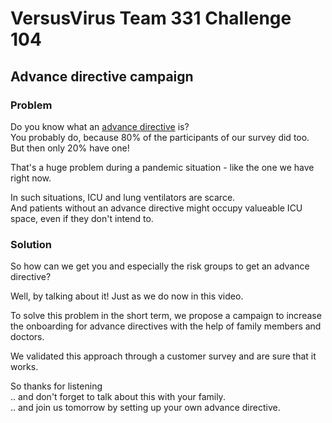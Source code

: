 # VersusVirus Team 331 Challenge 104
## Advance directive campaign

### Problem
Do you know what an [advance directive](https://www.ch.ch/en/patient-decrees) is?  
You probably do, because 80% of the participants of our survey did too.  
But then only 20% have one!

That's a huge problem during a pandemic situation - like the one we have right now.

In such situations, ICU and lung ventilators are scarce.  
And patients without an advance directive might occupy valueable ICU space, even if they don't intend to.

### Solution
So how can we get you and especially the risk groups to get an advance directive?

Well, by talking about it! Just as we do now in this video.

To solve this problem in the short term, we propose a campaign to increase the onboarding for advance directives with the help of family members and doctors.

We validated this approach through a customer survey and are sure that it works.

So thanks for listening  
.. and don't forget to talk about this with your family.  
.. and join us tomorrow by setting up your own advance directive.
